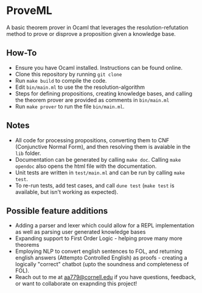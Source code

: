 # ProveML

A basic theorem prover in Ocaml that leverages the resolution-refutation method to prove or disprove a proposition given a knowledge base.

## How-To

- Ensure you have Ocaml installed. Instructions can be found online.
- Clone this repository by running <code>git clone</code>
- Run <code>make build</code> to compile the code.
- Edit <code>bin/main.ml</code> to use the the resolution-algorithm
- Steps for defining propositions, creating knowledge bases, and calling the theorem prover are provided as comments in <code>bin/main.ml</code>
- Run <code>make prover</code> to run the file <code>bin/main.ml</code>.

## Notes

- All code for processing propositions, converting them to CNF (Conjunctive Normal Form), and then resolving them is avaiable in the <code>lib</code> folder.
- Documentation can be generated by calling <code>make doc</code>. Calling <code>make opendoc</code> also opens the html file with the documentation.
- Unit tests are written in <code>test/main.ml</code> and can be run by calling <code>make test</code>.
- To re-run tests, add test cases, and call <code>dune test</code> (<code>make test</code> is available, but isn't working as expected).

## Possible feature additions

- Adding a parser and lexer which could allow for a REPL implementation as well as parsing user generated knowledge bases
- Expanding support to First Order Logic - helping prove many more theorems
- Employing NLP to convert english sentences to FOL, and returning english answers (Attempto Controlled English) as proofs - creating a logically "correct" chatbot (upto the soundness and completeness of FOL).
- Reach out to me at aa779@cornell.edu if you have questions, feedback, or want to collaborate on exapnding this project!
